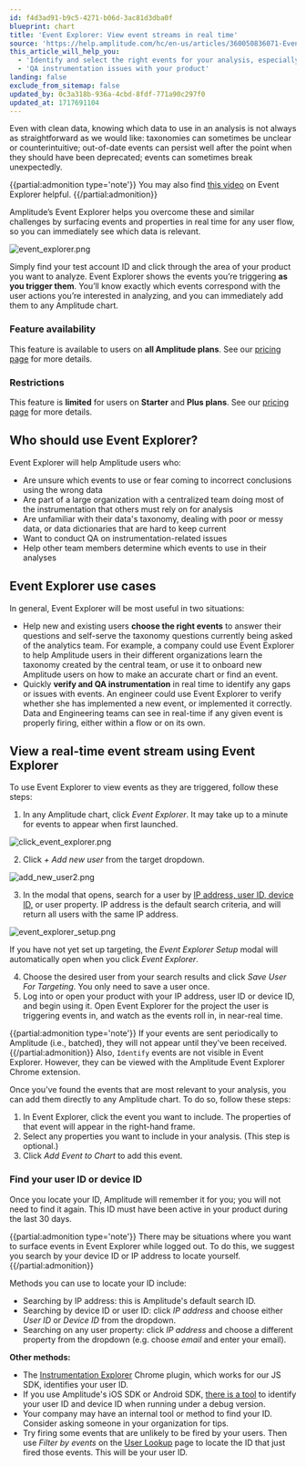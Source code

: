 ```yaml
---
id: f4d3ad91-b9c5-4271-b06d-3ac81d3dba0f
blueprint: chart
title: 'Event Explorer: View event streams in real time'
source: 'https://help.amplitude.com/hc/en-us/articles/360050836071-Event-Explorer-View-event-streams-in-real-time'
this_article_will_help_you:
  - 'Identify and select the right events for your analysis, especially when your events are not clearly labeled'
  - 'QA instrumentation issues with your product'
landing: false
exclude_from_sitemap: false
updated_by: 0c3a318b-936a-4cbd-8fdf-771a90c297f0
updated_at: 1717691104
---
```

Even with clean data, knowing which data to use in an analysis is not always as straightforward as we would like: taxonomies can sometimes be unclear or counterintuitive; out-of-date events can persist well after the point when they should have been deprecated; events can sometimes break unexpectedly.

{{partial:admonition type='note'}}
You may also find [this video](https://academy.amplitude.com/use-event-explorer-to-learn-about-your-taxonomy/1311428) on Event Explorer helpful.
{{/partial:admonition}}

Amplitude’s Event Explorer helps you overcome these and similar challenges by surfacing events and properties in real time for any user flow, so you can immediately see which data is relevant.

![event_explorer.png](/output/img/charts/event-explorer-png.png)

Simply find your test account ID and click through the area of your product you want to analyze. Event Explorer shows the events you’re triggering **as you trigger them**. You’ll know exactly which events correspond with the user actions you’re interested in analyzing, and you can immediately add them to any Amplitude chart.

### Feature availability

This feature is available to users on **all Amplitude plans**. See our [pricing page](https://amplitude.com/pricing) for more details.

### Restrictions

This feature is **limited** for users on **Starter** and **Plus plans**. See our [pricing page](https://amplitude.com/pricing) for more details. 

## Who should use Event Explorer?

Event Explorer will help Amplitude users who: 

* Are unsure which events to use or fear coming to incorrect conclusions using the wrong data
* Are part of a large organization with a centralized team doing most of the instrumentation that others must rely on for analysis
* Are unfamiliar with their data's taxonomy, dealing with poor or messy data, or data dictionaries that are hard to keep current
* Want to conduct QA on instrumentation-related issues
* Help other team members determine which events to use in their analyses

## Event Explorer use cases

In general, Event Explorer will be most useful in two situations:

* Help new and existing users **choose the right events** to answer their questions and self-serve the taxonomy questions currently being asked of the analytics team. For example, a company could use Event Explorer to help Amplitude users in their different organizations learn the taxonomy created by the central team, or use it to onboard new Amplitude users on how to make an accurate chart or find an event.
* Quickly **verify and QA instrumentation** in real time to identify any gaps or issues with events. An engineer could use Event Explorer to verify whether she has implemented a new event, or implemented it correctly. Data and Engineering teams can see in real-time if any given event is properly firing, either within a flow or on its own.

## View a real-time event stream using Event Explorer

To use Event Explorer to view events as they are triggered, follow these steps:

1. In any Amplitude chart, click *Event Explorer*. It may take up to a minute for events to appear when first launched.

![click_event_explorer.png](/output/img/charts/click-event-explorer-png.png)

2. Click *+* *Add new user* from the target dropdown.

![add_new_user2.png](/output/img/charts/add-new-user2-png.png)

3. In the modal that opens, search for a user by [IP address, user ID, device ID,](#h_01EMKSY3CCHXWVZY2T6P42SJ74) or user property. IP address is the default search criteria, and will return all users with the same IP address.

![event_explorer_setup.png](/output/img/charts/event-explorer-setup-png.png)

If you have not yet set up targeting, the *Event Explorer Setup* modal will automatically open when you click *Event Explorer*.

4. Choose the desired user from your search results and click *Save User For Targeting*. You only need to save a user once.
5. Log into or open your product with your IP address, user ID or device ID, and begin using it. Open Event Explorer for the project the user is triggering events in, and watch as the events roll in, in near-real time.   
  
{{partial:admonition type='note'}}
If your events are sent periodically to Amplitude (i.e., batched), they will not appear until they've been received.   
{{/partial:admonition}}
Also, `Identify` events are not visible in Event Explorer. However, they can be viewed with the Amplitude Event Explorer Chrome extension.

Once you’ve found the events that are most relevant to your analysis, you can add them directly to any Amplitude chart. To do so, follow these steps:

1. In Event Explorer, click the event you want to include. The properties of that event will appear in the right-hand frame.
2. Select any properties you want to include in your analysis. (This step is optional.)
3. Click *Add Event to Chart* to add this event.

### Find your user ID or device ID

Once you locate your ID, Amplitude will remember it for you; you will not need to find it again. This ID must have been active in your product during the last 30 days.

{{partial:admonition type='note'}}
There may be situations where you want to surface events in Event Explorer while logged out. To do this, we suggest you search by your device ID or IP address to locate yourself.
{{/partial:admonition}}

Methods you can use to locate your ID include:

* Searching by IP address: this is Amplitude's default search ID.
* Searching by device ID or user ID: click *IP address* and choose either *User ID* or *Device ID* from the dropdown.
* Searching on any user property: click *IP address* and choose a different property from the dropdown (e.g. choose *email* and enter your email).

**Other methods:**

* The [Instrumentation Explorer](/data/chrome-extension-debug) Chrome plugin, which works for our JS SDK, identifies your user ID.
* If you use Amplitude's iOS SDK or Android SDK, [there is a tool](https://www.docs.developers.amplitude.com/data/debugger/) to identify your user ID and device ID when running under a debug version.
* Your company may have an internal tool or method to find your ID. Consider asking someone in your organization for tips.
* Try firing some events that are unlikely to be fired by your users. Then use *Filter by events* on the [User Lookup](/analytics/user-data-lookup) page to locate the ID that just fired those events. This will be your user ID.